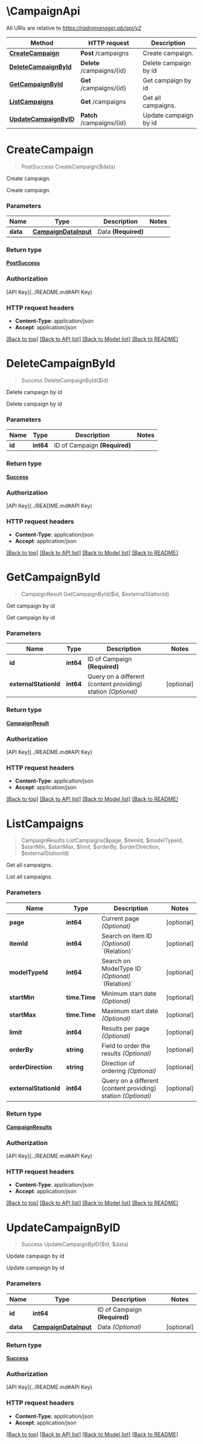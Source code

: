 # \CampaignApi

All URIs are relative to *https://radiomanager.pb/api/v2*

Method | HTTP request | Description
------------- | ------------- | -------------
[**CreateCampaign**](CampaignApi.md#CreateCampaign) | **Post** /campaigns | Create campaign.
[**DeleteCampaignById**](CampaignApi.md#DeleteCampaignById) | **Delete** /campaigns/{id} | Delete campaign by id
[**GetCampaignById**](CampaignApi.md#GetCampaignById) | **Get** /campaigns/{id} | Get campaign by id
[**ListCampaigns**](CampaignApi.md#ListCampaigns) | **Get** /campaigns | Get all campaigns.
[**UpdateCampaignByID**](CampaignApi.md#UpdateCampaignByID) | **Patch** /campaigns/{id} | Update campaign by id


# **CreateCampaign**
> PostSuccess CreateCampaign($data)

Create campaign.

Create campaign.


### Parameters

Name | Type | Description  | Notes
------------- | ------------- | ------------- | -------------
 **data** | [**CampaignDataInput**](CampaignDataInput.md)| Data **(Required)** | 

### Return type

[**PostSuccess**](PostSuccess.md)

### Authorization

[API Key](../README.md#API Key)

### HTTP request headers

 - **Content-Type**: application/json
 - **Accept**: application/json

[[Back to top]](#) [[Back to API list]](../README.md#documentation-for-api-endpoints) [[Back to Model list]](../README.md#documentation-for-models) [[Back to README]](../README.md)

# **DeleteCampaignById**
> Success DeleteCampaignById($id)

Delete campaign by id

Delete campaign by id


### Parameters

Name | Type | Description  | Notes
------------- | ------------- | ------------- | -------------
 **id** | **int64**| ID of Campaign **(Required)** | 

### Return type

[**Success**](Success.md)

### Authorization

[API Key](../README.md#API Key)

### HTTP request headers

 - **Content-Type**: application/json
 - **Accept**: application/json

[[Back to top]](#) [[Back to API list]](../README.md#documentation-for-api-endpoints) [[Back to Model list]](../README.md#documentation-for-models) [[Back to README]](../README.md)

# **GetCampaignById**
> CampaignResult GetCampaignById($id, $externalStationId)

Get campaign by id

Get campaign by id


### Parameters

Name | Type | Description  | Notes
------------- | ------------- | ------------- | -------------
 **id** | **int64**| ID of Campaign **(Required)** | 
 **externalStationId** | **int64**| Query on a different (content providing) station *(Optional)* | [optional] 

### Return type

[**CampaignResult**](CampaignResult.md)

### Authorization

[API Key](../README.md#API Key)

### HTTP request headers

 - **Content-Type**: application/json
 - **Accept**: application/json

[[Back to top]](#) [[Back to API list]](../README.md#documentation-for-api-endpoints) [[Back to Model list]](../README.md#documentation-for-models) [[Back to README]](../README.md)

# **ListCampaigns**
> CampaignResults ListCampaigns($page, $itemId, $modelTypeId, $startMin, $startMax, $limit, $orderBy, $orderDirection, $externalStationId)

Get all campaigns.

List all campaigns.


### Parameters

Name | Type | Description  | Notes
------------- | ------------- | ------------- | -------------
 **page** | **int64**| Current page *(Optional)* | [optional] 
 **itemId** | **int64**| Search on Item ID *(Optional)* &#x60;(Relation)&#x60; | [optional] 
 **modelTypeId** | **int64**| Search on ModelType ID *(Optional)* &#x60;(Relation)&#x60; | [optional] 
 **startMin** | **time.Time**| Minimum start date *(Optional)* | [optional] 
 **startMax** | **time.Time**| Maximum start date *(Optional)* | [optional] 
 **limit** | **int64**| Results per page *(Optional)* | [optional] 
 **orderBy** | **string**| Field to order the results *(Optional)* | [optional] 
 **orderDirection** | **string**| Direction of ordering *(Optional)* | [optional] 
 **externalStationId** | **int64**| Query on a different (content providing) station *(Optional)* | [optional] 

### Return type

[**CampaignResults**](CampaignResults.md)

### Authorization

[API Key](../README.md#API Key)

### HTTP request headers

 - **Content-Type**: application/json
 - **Accept**: application/json

[[Back to top]](#) [[Back to API list]](../README.md#documentation-for-api-endpoints) [[Back to Model list]](../README.md#documentation-for-models) [[Back to README]](../README.md)

# **UpdateCampaignByID**
> Success UpdateCampaignByID($id, $data)

Update campaign by id

Update campaign by id


### Parameters

Name | Type | Description  | Notes
------------- | ------------- | ------------- | -------------
 **id** | **int64**| ID of Campaign **(Required)** | 
 **data** | [**CampaignDataInput**](CampaignDataInput.md)| Data *(Optional)* | [optional] 

### Return type

[**Success**](Success.md)

### Authorization

[API Key](../README.md#API Key)

### HTTP request headers

 - **Content-Type**: application/json
 - **Accept**: application/json

[[Back to top]](#) [[Back to API list]](../README.md#documentation-for-api-endpoints) [[Back to Model list]](../README.md#documentation-for-models) [[Back to README]](../README.md)

